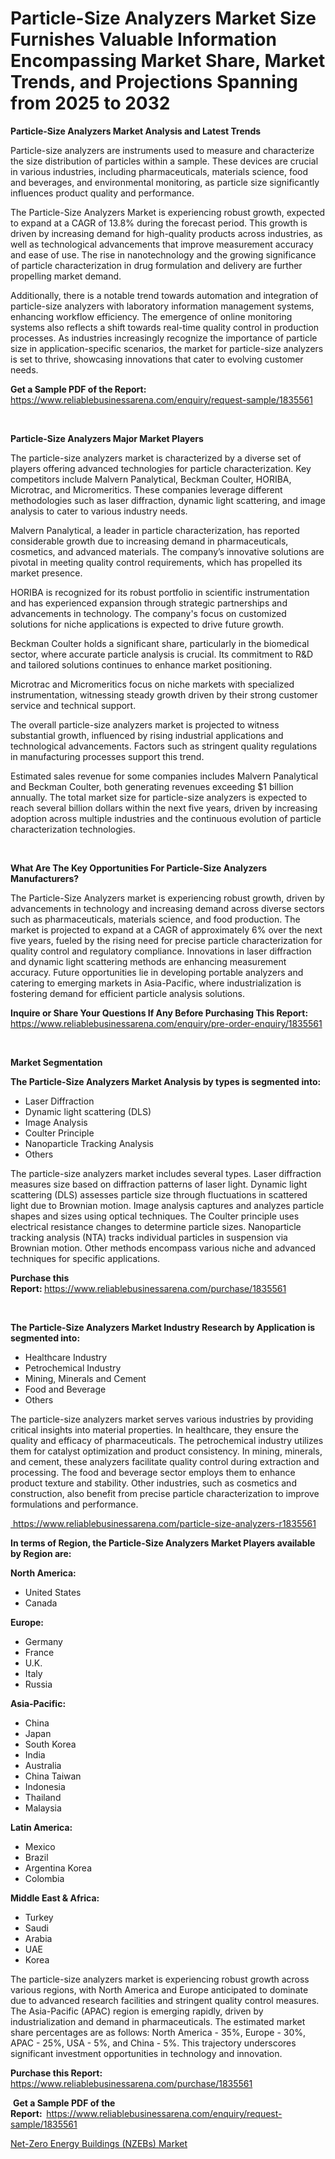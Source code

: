 <p><h1>Particle-Size Analyzers Market Size Furnishes Valuable Information Encompassing Market Share, Market Trends, and Projections Spanning from 2025 to 2032</h1></p><p><strong>Particle-Size Analyzers Market Analysis and Latest Trends</strong></p>
<p><p>Particle-size analyzers are instruments used to measure and characterize the size distribution of particles within a sample. These devices are crucial in various industries, including pharmaceuticals, materials science, food and beverages, and environmental monitoring, as particle size significantly influences product quality and performance.</p><p>The Particle-Size Analyzers Market is experiencing robust growth, expected to expand at a CAGR of 13.8% during the forecast period. This growth is driven by increasing demand for high-quality products across industries, as well as technological advancements that improve measurement accuracy and ease of use. The rise in nanotechnology and the growing significance of particle characterization in drug formulation and delivery are further propelling market demand.</p><p>Additionally, there is a notable trend towards automation and integration of particle-size analyzers with laboratory information management systems, enhancing workflow efficiency. The emergence of online monitoring systems also reflects a shift towards real-time quality control in production processes. As industries increasingly recognize the importance of particle size in application-specific scenarios, the market for particle-size analyzers is set to thrive, showcasing innovations that cater to evolving customer needs.</p></p>
<p><strong>Get a Sample PDF of the Report:&nbsp;</strong> <a href="https://www.reliablebusinessarena.com/enquiry/request-sample/1835561?utm_campaign=3495&utm_medium=2&utm_source=Github&utm_content=ia&utm_term=26032025&utm_id=particle-size-analyzers">https://www.reliablebusinessarena.com/enquiry/request-sample/1835561</a></p>
<p>&nbsp;</p>
<p><strong>Particle-Size Analyzers Major Market Players</strong></p>
<p><p>The particle-size analyzers market is characterized by a diverse set of players offering advanced technologies for particle characterization. Key competitors include Malvern Panalytical, Beckman Coulter, HORIBA, Microtrac, and Micromeritics. These companies leverage different methodologies such as laser diffraction, dynamic light scattering, and image analysis to cater to various industry needs.</p><p>Malvern Panalytical, a leader in particle characterization, has reported considerable growth due to increasing demand in pharmaceuticals, cosmetics, and advanced materials. The company’s innovative solutions are pivotal in meeting quality control requirements, which has propelled its market presence.</p><p>HORIBA is recognized for its robust portfolio in scientific instrumentation and has experienced expansion through strategic partnerships and advancements in technology. The company's focus on customized solutions for niche applications is expected to drive future growth.</p><p>Beckman Coulter holds a significant share, particularly in the biomedical sector, where accurate particle analysis is crucial. Its commitment to R&D and tailored solutions continues to enhance market positioning.</p><p>Microtrac and Micromeritics focus on niche markets with specialized instrumentation, witnessing steady growth driven by their strong customer service and technical support.</p><p>The overall particle-size analyzers market is projected to witness substantial growth, influenced by rising industrial applications and technological advancements. Factors such as stringent quality regulations in manufacturing processes support this trend.</p><p>Estimated sales revenue for some companies includes Malvern Panalytical and Beckman Coulter, both generating revenues exceeding $1 billion annually. The total market size for particle-size analyzers is expected to reach several billion dollars within the next five years, driven by increasing adoption across multiple industries and the continuous evolution of particle characterization technologies.</p></p>
<p>&nbsp;</p>
<p><strong>What Are The Key Opportunities For Particle-Size Analyzers Manufacturers?</strong></p>
<p><p>The Particle-Size Analyzers market is experiencing robust growth, driven by advancements in technology and increasing demand across diverse sectors such as pharmaceuticals, materials science, and food production. The market is projected to expand at a CAGR of approximately 6% over the next five years, fueled by the rising need for precise particle characterization for quality control and regulatory compliance. Innovations in laser diffraction and dynamic light scattering methods are enhancing measurement accuracy. Future opportunities lie in developing portable analyzers and catering to emerging markets in Asia-Pacific, where industrialization is fostering demand for efficient particle analysis solutions.</p></p>
<p><strong>Inquire or Share Your Questions If Any Before Purchasing This Report:</strong> <a href="https://www.reliablebusinessarena.com/enquiry/pre-order-enquiry/1835561?utm_campaign=3495&utm_medium=2&utm_source=Github&utm_content=ia&utm_term=26032025&utm_id=particle-size-analyzers">https://www.reliablebusinessarena.com/enquiry/pre-order-enquiry/1835561</a></p>
<p>&nbsp;</p>
<p><strong>Market Segmentation</strong></p>
<p><strong>The Particle-Size Analyzers Market Analysis by types is segmented into:</strong></p>
<p><ul><li>Laser Diffraction</li><li>Dynamic light scattering (DLS)</li><li>Image Analysis</li><li>Coulter Principle</li><li>Nanoparticle Tracking Analysis</li><li>Others</li></ul></p>
<p><p>The particle-size analyzers market includes several types. Laser diffraction measures size based on diffraction patterns of laser light. Dynamic light scattering (DLS) assesses particle size through fluctuations in scattered light due to Brownian motion. Image analysis captures and analyzes particle shapes and sizes using optical techniques. The Coulter principle uses electrical resistance changes to determine particle sizes. Nanoparticle tracking analysis (NTA) tracks individual particles in suspension via Brownian motion. Other methods encompass various niche and advanced techniques for specific applications.</p></p>
<p><strong>Purchase this Report:&nbsp;</strong><a href="https://www.reliablebusinessarena.com/purchase/1835561?utm_campaign=3495&utm_medium=2&utm_source=Github&utm_content=ia&utm_term=26032025&utm_id=particle-size-analyzers">https://www.reliablebusinessarena.com/purchase/1835561</a></p>
<p>&nbsp;</p>
<p><strong>The Particle-Size Analyzers Market Industry Research by Application is segmented into:</strong></p>
<p><ul><li>Healthcare Industry</li><li>Petrochemical Industry</li><li>Mining, Minerals and Cement</li><li>Food and Beverage</li><li>Others</li></ul></p>
<p><p>The particle-size analyzers market serves various industries by providing critical insights into material properties. In healthcare, they ensure the quality and efficacy of pharmaceuticals. The petrochemical industry utilizes them for catalyst optimization and product consistency. In mining, minerals, and cement, these analyzers facilitate quality control during extraction and processing. The food and beverage sector employs them to enhance product texture and stability. Other industries, such as cosmetics and construction, also benefit from precise particle characterization to improve formulations and performance.</p></p>
<p><a href="https://www.reliablebusinessarena.com/particle-size-analyzers-r1835561?utm_campaign=3495&utm_medium=2&utm_source=Github&utm_content=ia&utm_term=26032025&utm_id=particle-size-analyzers">&nbsp;https://www.reliablebusinessarena.com/particle-size-analyzers-r1835561</a></p>
<p><strong>In terms of Region, the Particle-Size Analyzers Market Players available by Region are:</strong></p>
<p>
    <p> <strong> North America: </strong>
        <ul>
            <li>United States</li>
            <li>Canada</li>
        </ul>
        </p> 
    <p> <strong> Europe: </strong>
        <ul>
            <li>Germany</li>
            <li>France</li>
            <li>U.K.</li>
            <li>Italy</li>
            <li>Russia</li>
        </ul>
        </p> 
    <p> <strong> Asia-Pacific: </strong>
        <ul>
            <li>China</li>
            <li>Japan</li>
            <li>South Korea</li>
            <li>India</li>
            <li>Australia</li>
            <li>China Taiwan</li>
            <li>Indonesia</li>
            <li>Thailand</li>
            <li>Malaysia</li>
        </ul>
        </p> 
    <p> <strong> Latin America: </strong>
        <ul>
            <li>Mexico</li>
            <li>Brazil</li>
            <li>Argentina Korea</li>
            <li>Colombia</li>
        </ul>
        </p> 
    <p> <strong> Middle East & Africa: </strong>
        <ul>
            <li>Turkey</li>
            <li>Saudi</li>
            <li>Arabia</li>
            <li>UAE</li>
            <li>Korea</li>
        </ul>
    </p>
    </p>
<p><p>The particle-size analyzers market is experiencing robust growth across various regions, with North America and Europe anticipated to dominate due to advanced research facilities and stringent quality control measures. The Asia-Pacific (APAC) region is emerging rapidly, driven by industrialization and demand in pharmaceuticals. The estimated market share percentages are as follows: North America - 35%, Europe - 30%, APAC - 25%, USA - 5%, and China - 5%. This trajectory underscores significant investment opportunities in technology and innovation.</p></p>
<p><strong>Purchase this Report: </strong><a href="https://www.reliablebusinessarena.com/purchase/1835561?utm_campaign=3495&utm_medium=2&utm_source=Github&utm_content=ia&utm_term=26032025&utm_id=particle-size-analyzers">https://www.reliablebusinessarena.com/purchase/1835561</a></p>
<p>&nbsp;<strong>Get a Sample PDF of the Report:&nbsp;&nbsp;</strong><a href="https://www.reliablebusinessarena.com/enquiry/request-sample/1835561?utm_campaign=3495&utm_medium=2&utm_source=Github&utm_content=ia&utm_term=26032025&utm_id=particle-size-analyzers">https://www.reliablebusinessarena.com/enquiry/request-sample/1835561</a></p>
<p><strong></strong></p>
<p><p><a href="https://github.com/gierlravasty/Market-Research-Report-List-1/blob/main/net-zero-energy-buildings-nzebs-market.md?utm_campaign=3495&utm_medium=2&utm_source=Github&utm_content=ia&utm_term=26032025&utm_id=particle-size-analyzers">Net-Zero Energy Buildings (NZEBs) Market</a></p></p>
